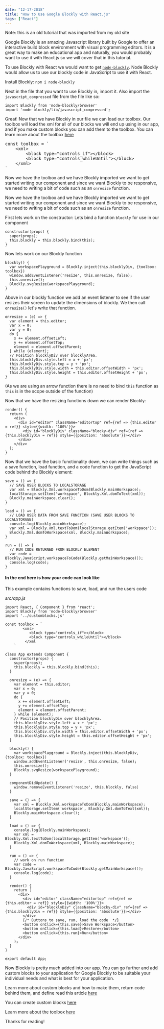 ```yaml
---
date: "12-17-2018"
title: "How to Use Google Blockly with React.js"
tags: ["React"]
---
```


Note: this is an old tutorial that was imported from my old site

Google Blockly is an amazing Javascript library built by Google to offer an interactive build block environment with visual programming editors. It is a great way to make an educational app and naturally, you would probably want to use it with React.js so we will cover that in this tutorial.

To use Blockly with React we would want to get <a href="https://www.npmjs.com/package/node-blockly" target="_blank">`node-blockly`</a>. Node Blockly would allow us to use our blockly code in JavaScript to use it with React.

Install Blockly: 
```npm i node-blockly```

Next in the file that you want to use Blockly in, import it. Also import the `javascript_compressed` file from the file like so:
```
import Blockly from 'node-blockly/browser'
import 'node-blockly/lib/javascript_compressed';
```

Great! Now that we have Blockly in our file we can load our toolbox. Our toolbox will load the xml for all of our blocks we will end up using in our app, and if you make custom blocks you can add them to the toolbox. You can learn more about the toolbox [here](https://developers.google.com/blockly/guides/configure/web/toolbox)

<pre>
const toolbox = `
    &lt;xml&gt;
        &lt;block type="controls_if"&gt;&lt;/block&gt;
        &lt;block type="controls_whileUntil"&gt;&lt;/block&gt;
    &lt;/xml&gt;
`
</pre>

Now we have the toolbox and we have Blockly imported we want to get started writing our component and since we want Blockly to be responsive, we need to writing a bit of code such as an `onresize` function.


Now we have the toolbox and we have Blockly imported we want to get started writing our component and since we want Blockly to be responsive, we need to writing a bit of code such as an `onresize` function.

First lets work on the constructor:
Lets bind a function `blockly` for use in our component

```
constructor(props) {
  super(props);
  this.blockly = this.blockly.bind(this);
}
```

Now lets work on our Blockly function

```
blockly() {
  var workspacePlayground = Blockly.inject(this.blocklyDiv, {toolbox: toolbox})
  window.addEventListener('resize', this.onresize, false);
  this.onresize();
  Blockly.svgResize(workspacePlayground);
}
```

Above in our blockly function we add an event listener to see if the user resizes their screen to update the dimensions of blockly. We then call `onresize()` let's write that function.

```
onresize = (e) => {
  var element = this.editor;
  var x = 0;
  var y = 0;
  do {
    x += element.offsetLeft;
    y += element.offsetTop;
    element = element.offsetParent;
  } while (element);
  // Position blocklyDiv over blocklyArea.
  this.blocklyDiv.style.left = x + 'px';
  this.blocklyDiv.style.top = y + 'px';
  this.blocklyDiv.style.width = this.editor.offsetWidth + 'px';
  this.blocklyDiv.style.height = this.editor.offsetHeight + 'px';
}
```
(As we are using an arrow function there is no need to bind `this` function as `this` is in the scope outside of the function)

Now that we have the resizing functions down we can render Blockly: 
```
render() { 
  return (
    <div>
      <div id="editor" className="editortop" ref={ref => {this.editor = ref}} style={{width: '100%'}}>
        <div id="blocklyDiv" className="blocky-div" ref={ref => {this.blocklyDiv = ref}} style={{position: 'absolute'}}></div>
      </div>
    </div>
  );
}
```
Now that we have the basic functionality down, we can write things such as a save function, load function, and a code function to get the JavaScript code behind the Blockly element:

```
save = () => {
  // SAVE USER BLOCKS TO LOCALSTORAGE
  var xml = Blockly.Xml.workspaceToDom(Blockly.mainWorkspace);
  localStorage.setItem('workspace', Blockly.Xml.domToText(xml));
  Blockly.mainWorkspace.clear();
}

load = () => {
  // LOAD USER DATA FROM SAVE FUNCTION (SAVE USER BLOCKS TO LOCALSTORAGE)
  console.log(Blockly.mainWorkspace);
  var xml = Blockly.Xml.textToDom(localStorage.getItem('workspace'));
  Blockly.Xml.domToWorkspace(xml, Blockly.mainWorkspace); 
}

run = () => {
  // RUN CODE RETURNED FROM BLOCKLY ELEMENT
  var code = Blockly.JavaScript.workspaceToCode(Blockly.getMainWorkspace());
  console.log(code);
}
```

#### In the end here is how your code can look like
This example contains functions to save, load, and run the users code 

*src/app.js*

```
import React, { Component } from 'react';
import Blockly from 'node-blockly/browser'
import '../customblocks.js'

const toolbox = `
        <xml>
           <block type="controls_if"></block>
           <block type="controls_whileUntil"></block>
         </xml
    `

class App extends Component {
  constructor(props) {
    super(props);
    this.blockly = this.blockly.bind(this);
  }

  onresize = (e) => {
    var element = this.editor;
    var x = 0;
    var y = 0;
    do {
      x += element.offsetLeft;
      y += element.offsetTop;
      element = element.offsetParent;
    } while (element);
    // Position blocklyDiv over blocklyArea.
    this.blocklyDiv.style.left = x + 'px';
    this.blocklyDiv.style.top = y + 'px';
    this.blocklyDiv.style.width = this.editor.offsetWidth + 'px';
    this.blocklyDiv.style.height = this.editor.offsetHeight + 'px';
  }

  blockly() {
    var workspacePlayground = Blockly.inject(this.blocklyDiv, {toolbox: toolbox})
    window.addEventListener('resize', this.onresize, false);
    this.onresize();
    Blockly.svgResize(workspacePlayground);
  }

  componentDidUpdate() {
    window.removeEventListener('resize', this.blockly, false)
  } 

  save = () => {
    var xml = Blockly.Xml.workspaceToDom(Blockly.mainWorkspace);
    localStorage.setItem('workspace', Blockly.Xml.domToText(xml));
    Blockly.mainWorkspace.clear();
  }

  load = () => {
    console.log(Blockly.mainWorkspace);
    var xml = Blockly.Xml.textToDom(localStorage.getItem('workspace'));
    Blockly.Xml.domToWorkspace(xml, Blockly.mainWorkspace); 
  }

  run = () => {
    // work on run function
    var code = Blockly.JavaScript.workspaceToCode(Blockly.getMainWorkspace());
    console.log(code);
  }

  render() { 
    return (
      <div>
        <div id="editor" className="editortop" ref={ref => {this.editor = ref}} style={{width: '100%'}}>
          <div id="blocklyDiv" className="blocky-div" ref={ref => {this.blocklyDiv = ref}} style={{position: 'absolute'}}></div>
        </div>
        {/* Buttons to save, run, load the code  */}
        <button onClick={this.save}>Save Workspace</button>
        <button onClick={this.load}>Restore</button>
        <button onClick={this.run}>Run</button>
      </div>
    );
  }
}
 
export default App;
```

Now Blockly is pretty much added into our app. You can go further and add custom blocks to your application for Google Blockly to be suitable your individual needs and what is best for your application. 

Learn more about custom blocks and how to make them, return code behind them, and define read this article <a href="https://developers.google.com/blockly/guides/create-custom-blocks/overview" target="_blank">here</a>

You can create custom blocks <a href="https://blockly-demo.appspot.com/static/demos/blockfactory/index.html" target="_blank">here</a>

Learn more about the toolbox <a href="https://developers.google.com/blockly/guides/configure/web/toolbox" target="_blank">here</a>

Thanks for reading!